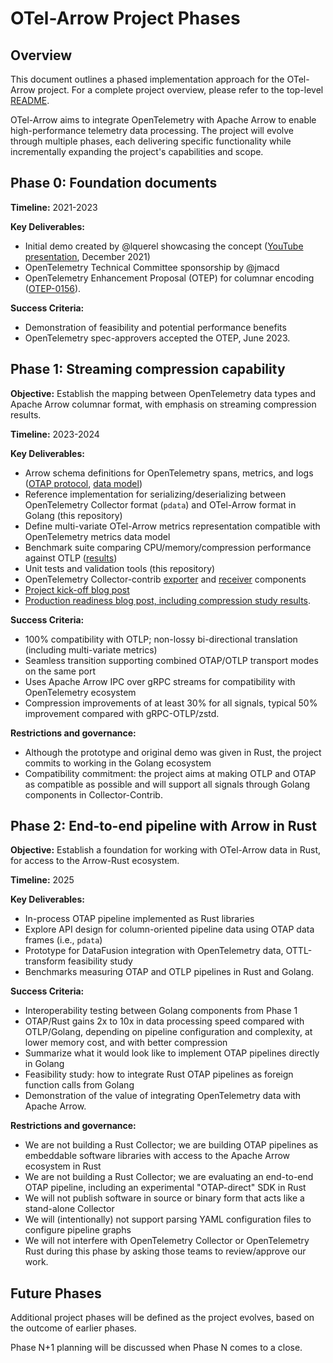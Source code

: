 # OTel-Arrow Project Phases

## Overview

This document outlines a phased implementation approach for the OTel-Arrow project. For a complete project overview, please refer to the top-level [README](../README.md).

OTel-Arrow aims to integrate OpenTelemetry with Apache Arrow to enable high-performance telemetry data processing. The project will evolve through multiple phases, each delivering specific functionality while incrementally expanding the project's capabilities and scope.

## Phase 0: Foundation documents

**Timeline:** 2021-2023

**Key Deliverables:**

- Initial demo created by @lquerel showcasing the concept ([YouTube presentation](https://www.youtube.com/watch?v=9dGGjREaggY), December 2021)
- OpenTelemetry Technical Committee sponsorship by @jmacd
- OpenTelemetry Enhancement Proposal (OTEP) for columnar encoding ([OTEP-0156](https://github.com/open-telemetry/opentelemetry-specification/blob/main/oteps/0156-columnar-encoding.md)).

**Success Criteria:**

- Demonstration of feasibility and potential performance benefits
- OpenTelemetry spec-approvers accepted the OTEP, June 2023.

## Phase 1: Streaming compression capability

**Objective:** Establish the mapping between OpenTelemetry data types and Apache Arrow columnar format, with emphasis on streaming compression results.

**Timeline:** 2023-2024

**Key Deliverables:**

- Arrow schema definitions for OpenTelemetry spans, metrics, and logs ([OTAP protocol](../proto/opentelemetry/proto/experimental/arrow/v1/arrow_service.proto), [data model](./data_model.md))
- Reference implementation for serializing/deserializing between OpenTelemetry Collector format (`pdata`) and OTel-Arrow format in Golang (this repository)
- Define multi-variate OTel-Arrow metrics representation compatible with OpenTelemetry metrics data model
- Benchmark suite comparing CPU/memory/compression performance against OTLP ([results](./benchmarks.md))
- Unit tests and validation tools (this repository)
- OpenTelemetry Collector-contrib [exporter](https://github.com/open-telemetry/opentelemetry-collector-contrib/blob/main/exporter/otelarrowexporter/README.md) and [receiver](https://github.com/open-telemetry/opentelemetry-collector-contrib/blob/main/receiver/otelarrowreceiver/README.md) components
- [Project kick-off blog post](https://opentelemetry.io/blog/2023/otel-arrow/)
- [Production readiness blog post, including compression study results](https://opentelemetry.io/blog/2024/otel-arrow-production).

**Success Criteria:**

- 100% compatibility with OTLP; non-lossy bi-directional translation (including multi-variate metrics)
- Seamless transition supporting combined OTAP/OTLP transport modes on the same port
- Uses Apache Arrow IPC over gRPC streams for compatibility with OpenTelemetry ecosystem
- Compression improvements of at least 30% for all signals, typical 50% improvement compared with gRPC-OTLP/zstd.

**Restrictions and governance:**

- Although the prototype and original demo was given in Rust, the project commits to working in the Golang ecosystem
- Compatibility commitment: the project aims at making OTLP and OTAP as compatible as possible and will support all signals through Golang components in Collector-Contrib.

## Phase 2: End-to-end pipeline with Arrow in Rust

**Objective:** Establish a foundation for working with OTel-Arrow data in Rust, for access to the Arrow-Rust ecosystem.

**Timeline:** 2025

**Key Deliverables:**

- In-process OTAP pipeline implemented as Rust libraries
- Explore API design for column-oriented pipeline data using OTAP data frames (i.e., `pdata`)
- Prototype for DataFusion integration with OpenTelemetry data, OTTL-transform feasibility study
- Benchmarks measuring OTAP and OTLP pipelines in Rust and Golang.

**Success Criteria:**

- Interoperability testing between Golang components from Phase 1
- OTAP/Rust gains 2x to 10x in data processing speed compared with OTLP/Golang, depending on pipeline configuration and complexity, at lower memory cost, and with better compression
- Summarize what it would look like to implement OTAP pipelines directly in Golang
- Feasibility study: how to integrate Rust OTAP pipelines as foreign function calls from Golang
- Demonstration of the value of integrating OpenTelemetry data with Apache Arrow.

**Restrictions and governance:**

- We are not building a Rust Collector; we are building OTAP pipelines as embeddable software libraries with access to the Apache Arrow ecosystem in Rust
- We are not building a Rust Collector; we are evaluating an end-to-end OTAP pipeline, including an experimental "OTAP-direct" SDK in Rust
- We will not publish software in source or binary form that acts like a stand-alone Collector
- We will (intentionally) not support parsing YAML configuration files to configure pipeline graphs
- We will not interfere with OpenTelemetry Collector or OpenTelemetry Rust during this phase by asking those teams to review/approve our work.

## Future Phases

Additional project phases will be defined as the project evolves, based on the outcome of earlier phases.

Phase N+1 planning will be discussed when Phase N comes to a close.
